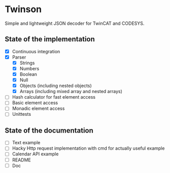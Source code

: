 # Twinson
Simple and lightweight JSON decoder for TwinCAT and CODESYS.

## State of the implementation

- [x] Continuous integration
- [x] Parser
  - [x] Strings
  - [x] Numbers
  - [x] Boolean
  - [x] Null
  - [x] Objects (including nested objects)
  - [x] Arrays (including mixed array and nested arrays)
- [ ] Hash calculator for fast element access
- [ ] Basic element access
- [ ] Monadic element access
- [ ] Unittests

## State of the documentation

- [ ] Text example
- [ ] Hacky Http request implementation with cmd for actually useful example
- [ ] Calendar API example
- [ ] README
- [ ] Doc
